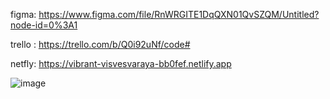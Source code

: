 figma:
https://www.figma.com/file/RnWRGITE1DqQXN01QvSZQM/Untitled?node-id=0%3A1

trello :
https://trello.com/b/Q0i92uNf/code#

netfly:
https://vibrant-visvesvaraya-bb0fef.netlify.app

![image](https://user-images.githubusercontent.com/96245936/155900013-208867ec-5a56-4835-b0d7-0be6e5d9dd59.png)



